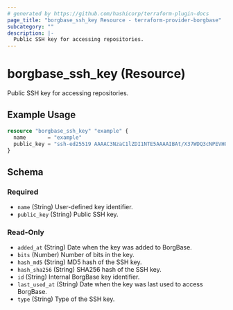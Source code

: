 ```yaml
---
# generated by https://github.com/hashicorp/terraform-plugin-docs
page_title: "borgbase_ssh_key Resource - terraform-provider-borgbase"
subcategory: ""
description: |-
  Public SSH key for accessing repositories.
---
```


# borgbase_ssh_key (Resource)

Public SSH key for accessing repositories.

## Example Usage

```terraform
resource "borgbase_ssh_key" "example" {
  name       = "example"
  public_key = "ssh-ed25519 AAAAC3NzaC1lZDI1NTE5AAAAIBAt/X37WDQ3cNPEVHQBsW3lH7XPeea5rUoeXuhoTkzR user@hostname"
}
```

<!-- schema generated by tfplugindocs -->
## Schema

### Required

- `name` (String) User-defined key identifier.
- `public_key` (String) Public SSH key.

### Read-Only

- `added_at` (String) Date when the key was added to BorgBase.
- `bits` (Number) Number of bits in the key.
- `hash_md5` (String) MD5 hash of the SSH key.
- `hash_sha256` (String) SHA256 hash of the SSH key.
- `id` (String) Internal BorgBase key identifier.
- `last_used_at` (String) Date when the key was last used to access BorgBase.
- `type` (String) Type of the SSH key.


